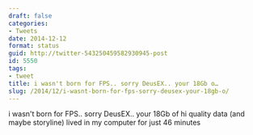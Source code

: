 ```yaml
---
draft: false
categories:
- Tweets
date: 2014-12-12
format: status
guid: http://twitter-543250459582930945-post
id: 5550
tags:
- tweet
title: i wasn't born for FPS.. sorry DeusEX.. your 18Gb o…
slug: /2014/12/i-wasnt-born-for-fps-sorry-deusex-your-18gb-o/
---
```


i wasn't born for FPS.. sorry DeusEX.. your 18Gb of hi quality data (and maybe storyline) lived in my computer for just 46 minutes